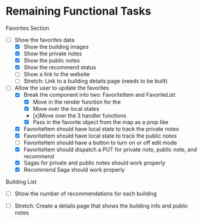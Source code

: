 # Remaining Functional Tasks

Favorites Section
   - [ ] Show the favorites data
      - [x] Show the building images
      - [x] Show the private notes
      - [x] Show the public notes
      - [x] Show the recommend status
      - [ ] Show a link to the website
      - [ ] Stretch: Link to a building details page (needs to be built)
   - [ ] Allow the user to update the favorites
      - [x] Break the component into two: FavoriteItem and FavoriteList
         - [x] Move in the render function for the <tr>
         - [x] Move over the local states
         - [x]Move over the 3 handler functions
         - [x] Pass in the favorite object from the map as a prop like 
            <FavoriteItem favorite={favorite} />
      - [x] FavoriteItem should have local state to track the private notes
      - [x] FavoriteItem should have local state to track the public notes
      - [ ] FavoriteItem should have a button to turn on or off edit mode
      - [x] FavoriteItem should dispatch a PUT for private note, public note, and recommend
      - [x] Sagas for private and public notes should work properly
      - [x] Recommend Saga should work properly

Building List
   - [ ] Show the number of recommendations for each building
   - [ ] Stretch: Create a details page that shows the building info and public notes
   